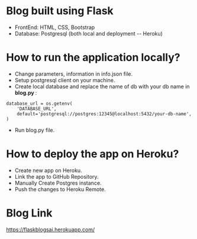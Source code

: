 # Blog built using Flask
* FrontEnd: HTML, CSS, Bootstrap
* Database: Postgresql (both local and deployment -- Heroku)

# How to run the application locally?
* Change parameters, information in info.json file.
* Setup postgresql client on your machine.
* Create local database and replace the name of db with your db name in <b> blog.py </b>:
```
database_url = os.getenv(
    'DATABASE_URL',
    default='postgresql://postgres:12345@localhost:5432/your-db-name',
)
```
* Run blog.py file.

# How to deploy the app on Heroku?
* Create new app on Heroku.
* Link the app to GitHub Repository.
* Manually Create Postgres instance.
* Push the changes to Heroku Remote.

# Blog Link 
https://flaskblogsai.herokuapp.com/
